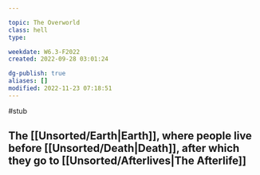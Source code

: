 ---
topic: The Overworld
class: hell
type: 

weekdate: W6.3-F2022
created: 2022-09-28 03:01:24

dg-publish: true
aliases: []
modified: 2022-11-23 07:18:51
---
#stub

## The [[Unsorted/Earth\|Earth]], where people live before [[Unsorted/Death\|Death]], after which they go to [[Unsorted/Afterlives\|The Afterlife]]

